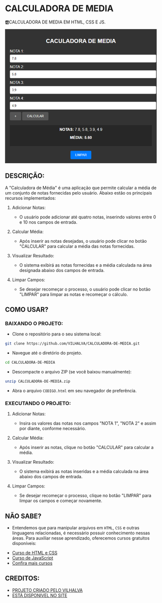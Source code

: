 # CALCULADORA DE MEDIA
🆎CALCULADORA DE MEDIA EM HTML, CSS E JS.

<img src="FOTO.png" align="center" width="500"> <br>

## DESCRIÇÃO:
A "Calculadora de Média" é uma aplicação que permite calcular a média de um conjunto de notas fornecidas pelo usuário. Abaixo estão os principais recursos implementados:

1. Adicionar Notas:
   - O usuário pode adicionar até quatro notas, inserindo valores entre 0 e 10 nos campos de entrada.

2. Calcular Média:
   - Após inserir as notas desejadas, o usuário pode clicar no botão "CALCULAR" para calcular a média das notas fornecidas.

3. Visualizar Resultado:
   - O sistema exibirá as notas fornecidas e a média calculada na área designada abaixo dos campos de entrada.

4. Limpar Campos:
   - Se desejar recomeçar o processo, o usuário pode clicar no botão "LIMPAR" para limpar as notas e recomeçar o cálculo.

## COMO USAR?
### BAIXANDO O PROJETO:
* Clone o repositório para o seu sistema local:

```bash
git clone https://github.com/VILHALVA/CALCULADORA-DE-MEDIA.git
```

* Navegue até o diretório do projeto.

```bash
cd CALCULADORA-DE-MEDIA
```

* Descompacte o arquivo ZIP (se você baixou manualmente):

```bash
unzip CALCULADORA-DE-MEDIA.zip
```

* Abra o arquivo `CODIGO.html` em seu navegador de preferência.

### EXECUTANDO O PROJETO:
1. Adicionar Notas:
   - Insira os valores das notas nos campos "NOTA 1", "NOTA 2" e assim por diante, conforme necessário.

2. Calcular Média:
   - Após inserir as notas, clique no botão "CALCULAR" para calcular a média.

3. Visualizar Resultado:
   - O sistema exibirá as notas inseridas e a média calculada na área abaixo dos campos de entrada.

4. Limpar Campos:
   - Se desejar recomeçar o processo, clique no botão "LIMPAR" para limpar os campos e começar novamente.

## NÃO SABE?
- Entendemos que para manipular arquivos em `HTML`, `CSS` e outras linguagens relacionadas, é necessário possuir conhecimento nessas áreas. Para auxiliar nesse aprendizado, oferecemos cursos gratuitos disponíveis:
* [Curso de HTML e CSS](https://github.com/VILHALVA/CURSO-DE-HTML-E-CSS)
* [Curso de JavaScript](https://github.com/VILHALVA/CURSO-DE-JAVASCRIPT)
* [Confira mais cursos](https://github.com/VILHALVA?tab=repositories&q=+topic:CURSO)

## CREDITOS:
- [PROJETO CRIADO PELO VILHALVA](https://github.com/VILHALVA)
- [ESTÁ DISPONIVEL NO SITE](https://vilhalva.github.io/STYLER/STYLER.html)

